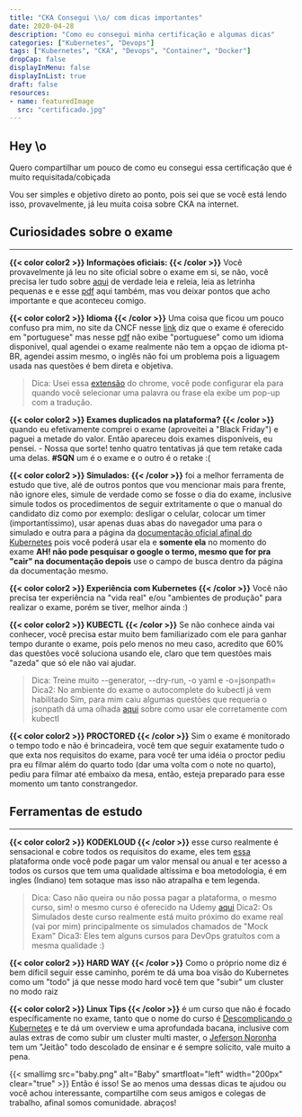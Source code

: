```yaml
---
title: "CKA Consegui \\o/ com dicas importantes"
date: 2020-04-28
description: "Como eu consegui minha certificação e algumas dicas"
categories: ["Kubernetes", "Devops"]
tags: ["Kubernetes", "CKA", "Devops", "Container", "Docker"]
dropCap: false
displayInMenu: false
displayInList: true
draft: false
resources:
- name: featuredImage
  src: "certificado.jpg"
---
```


## Hey \o

Quero compartilhar um pouco de como eu consegui essa certificação que é muito requisitada/cobiçada  

 Vou ser simples e objetivo direto ao ponto, pois sei que se você está lendo isso, provavelmente, já leu muita coisa sobre CKA na internet.

## Curiosidades sobre o exame
---

__{{< color color2 >}} Informaçòes oficiais: {{< /color >}}__ Você provavelmente já leu no site oficial sobre o exame em si, se não, você precisa ler tudo sobre [aqui](https://www.cncf.io/certification/cka/) de verdade leia e releia, leia as letrinha pequenas e e esse [pdf](https://training.linuxfoundation.org/wp-content/uploads/2020/04/CKA-CKAD-FAQ-April2020.pdf) aqui também, mas vou deixar pontos que acho importante e que aconteceu comigo.

__{{< color color2 >}} Idioma {{< /color >}}__ Uma coisa que ficou um pouco confuso pra mim, no site da CNCF nesse [link](https://www.cncf.io/certification/cka/faq/) diz que o exame é oferecido em "portuguese" mas nesse [pdf](https://training.linuxfoundation.org/wp-content/uploads/2020/04/CKA-CKAD-FAQ-April2020.pdf) não exibe "portuguese" como um idioma disponivel, qual agendei o exame realmente não tem a opçao de idioma pt-BR, agendei assim mesmo, o inglês não foi um problema pois a liguagem usada nas questões é bem direta e objetiva.  
  > Dica: Usei essa [extensão](https://chrome.google.com/webstore/detail/google-translate/aapbdbdomjkkjkaonfhkkikfgjllcleb?utm_source=chrome-ntp-icon) do chrome, você pode configurar ela para quando você selecionar uma palavra ou frase ela exibe um pop-up com a tradução.

__{{< color color2 >}} Exames duplicados na plataforma? {{< /color >}}__ quando eu efetivamente comprei o exame (aproveitei a "Black Friday") e paguei a metade do valor. Então apareceu dois exames disponíveis, eu pensei. - Nossa que sorte! tenho quatro tentativas já que tem retake cada uma delas. __#SQN__ um é o exame e o outro é o retake :(

__{{< color color2 >}} Simulados: {{< /color >}}__ foi a melhor ferramenta de estudo que tive, alé de outros pontos que vou mencionar mais para frente, não ignore eles, simule de verdade como se fosse o dia do exame, inclusive simule todos os procedimentos de seguir extritamente o que o manual do candidato diz como por exemplo: desligar o celular, colocar um timer (importantíssimo), usar apenas duas abas do navegador uma para o simulado e outra para a página da [documentação oficial afinal do Kubernetes](https://kubernetes.io/docs/home/) pois você poderá usar ela e __somente ela__ no momento do exame __AH! não pode pesquisar o google o termo, mesmo que for pra "cair" na documentação depois__ use o campo de busca dentro da página da documentação mesmo.

__{{< color color2 >}} Experiência com Kubernetes {{< /color >}}__ Você não precisa ter experiência na "vida real" e/ou "ambientes de produção" para realizar o exame, porém se tiver, melhor ainda :)

__{{< color color2 >}} KUBECTL {{< /color >}}__ Se não conhece ainda vai conhecer, você precisa estar muito bem familiarizado com ele para ganhar tempo durante o exame, pois pelo menos no meu caso, acredito que 60% das questões você soluciona usando ele, claro que tem questões mais "azeda" que só ele não vai ajudar.
  > Dica: Treine muito --generator, --dry-run, -o yaml e -o=jsonpath=
  > Dica2: No ambiente do exame o autocomplete do kubectl já vem habilitado 
Sim, para mim caiu algumas questões que requeria o jsonpath dá uma olhada [aqui](https://kubernetes.io/docs/reference/kubectl/jsonpath/) sobre como usar ele corretamente com kubectl

__{{< color color2 >}} PROCTORED {{< /color >}}__ Sim o exame é monitorado o tempo todo e não é brincadeira, você tem que seguir exatamente tudo o que exta nos requisitos do exame, para você ter uma idéia o proctor pediu pra eu filmar além do quarto todo (dar uma volta com o note no quarto), pediu para filmar até embaixo da mesa, então, esteja preparado para esse momento um tanto constrangedor.

## Ferramentas de estudo
---

__{{< color color2 >}} KODEKLOUD {{< /color >}}__ esse curso realmente é sensacional e cobre todos os requisitos do exame, eles tem [essa](https://kodekloud.com/) plataforma onde você pode pagar um valor mensal ou anual e ter acesso a todos os cursos que tem uma qualidade altíssima e boa metodologia, é em ingles (Indiano) tem sotaque mas isso não atrapalha e tem legenda.
  > Dica: Caso não queira ou não possa pagar a plataforma, o mesmo curso, sim! o mesmo curso é oferecido na Udemy [aqui](https://www.udemy.com/course/certified-kubernetes-administrator-with-practice-tests/)
  > Dica2: Os Simulados deste curso realmente está muito próximo do exame real (vai por mim) principalmente os simulados chamados de "Mock Exam"
  > Dica3: Eles tem alguns cursos para DevOps gratuítos com a mesma qualidade :)

__{{< color color2 >}} HARD WAY {{< /color >}}__ Como o próprio nome diz é bem díficil seguir esse caminho, porém te dá uma boa visão do Kubernetes como um "todo" já que nesse modo hard você tem que "subir" um cluster no modo raiz

__{{< color color2 >}} Linux Tips {{< /color >}}__ é um curso que não é focado específicamente no exame, tanto que o nome do curso é [Descomplicando o Kubernetes](https://www.linuxtips.io/product-page/descomplicando-o-kubernetes) e te dá um overview e uma aprofundada bacana, inclusive com aulas extras de como subir um cluster multi master, o [Jeferson Noronha](https://www.linkedin.com/in/jefersonfernando/) tem um "Jeitão" todo descolado de ensinar e é sempre solícito, vale muito a pena.

{{< smallimg src="baby.png" alt="Baby" smartfloat="left" width="200px" clear="true" >}} Então é isso! Se ao menos uma dessas dicas te ajudou ou você achou interessante, compartilhe com seus amigos e colegas de trabalho, afinal somos comunidade. abraços!  